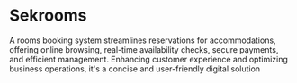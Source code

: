 # Sekrooms
 A rooms booking system streamlines reservations for accommodations, offering online browsing, real-time availability checks, secure payments, and efficient management. Enhancing customer experience and optimizing business operations, it's a concise and user-friendly digital solution
